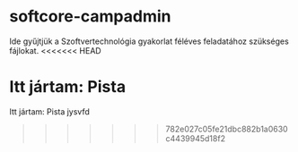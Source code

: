 softcore-campadmin
==================
Ide gyűjtjük a Szoftvertechnológia gyakorlat féléves feladatához szükséges fájlokat.
<<<<<<< HEAD

Itt jártam: Pista
=======
Itt jártam: Pista
jysvfd
>>>>>>> 782e027c05fe21dbc882b1a0630c4439945d18f2
